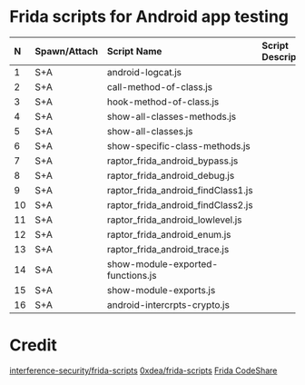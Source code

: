# Frida scripts for Android app testing

|N|Spawn/Attach|Script Name| Script Description|
|:---|:---|:---|:---|
|1|S+A|android-logcat.js||
|2|S+A|call-method-of-class.js||
|3|S+A|hook-method-of-class.js||
|4|S+A|show-all-classes-methods.js||
|5|S+A|show-all-classes.js||
|6|S+A|show-specific-class-methods.js||
|7|S+A|raptor_frida_android_bypass.js||
|8|S+A|raptor_frida_android_debug.js||
|9|S+A|raptor_frida_android_findClass1.js||
|10|S+A|raptor_frida_android_findClass2.js||
|11|S+A|raptor_frida_android_lowlevel.js||
|12|S+A|raptor_frida_android_enum.js||
|13|S+A|raptor_frida_android_trace.js||
|14|S+A|show-module-exported-functions.js||
|15|S+A|show-module-exports.js||
|16|S+A|android-intercrpts-crypto.js||

# Credit

[interference-security/frida-scripts](https://github.com/interference-security/frida-scripts/tree/master/android)
[0xdea/frida-scripts](https://github.com/0xdea/frida-scripts/tree/master/android-snippets)
[Frida CodeShare](https://codeshare.frida.re/browse)

